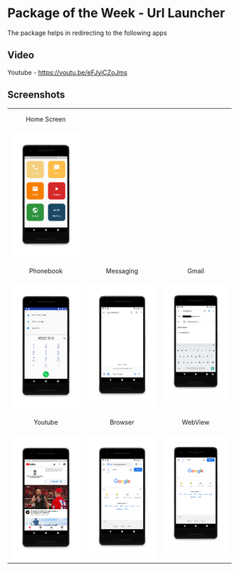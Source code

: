 # Package of the Week - Url Launcher

The package helps in redirecting to the following apps

## Video

Youtube - https://youtu.be/eFJyiCZoJms

## Screenshots

<table>
  <tr>
    <td><p align="center">Home Screen</p></td>
  </tr>
  <tr>
    <p align="center">
    <td valign="top"><img src="Screenshots/main.png"></td>
    </p>
  </tr>
  <tr>
    <td><p align="center">Phonebook</p></td>
    <td><p align="center">Messaging</p></td>
    <td><p align="center">Gmail</p></td>
  </tr>
  <tr>
    <td valign="top"><img src="Screenshots/phone.png"></td>
    <td valign="top"><img src="Screenshots/sms.png"></td>
    <td valign="top"><img src="Screenshots/email.png"></td>
  </tr>
  <tr>
    <td><p align="center">Youtube</p></td>
    <td><p align="center">Browser</p></td>
    <td><p align="center">WebView</p></td>
  </tr>
  <tr>
    <td valign="top"><img src="Screenshots/youtube.png"></td>
    <td valign="top"><img src="Screenshots/browser.png"></td>
    <td valign="top"><img src="Screenshots/webview.png"></td>
  </tr>
 </table>
